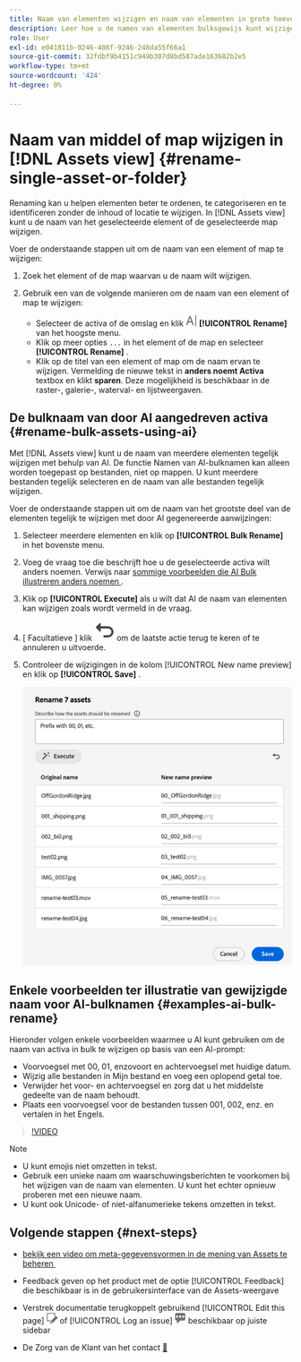 ```yaml
---
title: Naam van elementen wijzigen en naam van elementen in grote hoeveelheden wijzigen in  [!DNL Assets view]
description: Leer hoe u de namen van elementen bulksgewijs kunt wijzigen met de nieuwe gebruikersinterface van Assets (Assets-weergave). Hiermee kunt u de naam van meerdere elementen tegelijk wijzigen.
role: User
exl-id: e041811b-0246-408f-9246-248da55f66a1
source-git-commit: 32fdbf9b4151c949b307d8bd587ade163682b2e5
workflow-type: tm+mt
source-wordcount: '424'
ht-degree: 0%

---
```


# Naam van middel of map wijzigen in [!DNL Assets view] {#rename-single-asset-or-folder}

Renaming kan u helpen elementen beter te ordenen, te categoriseren en te identificeren zonder de inhoud of locatie te wijzigen. In [!DNL Assets view] kunt u de naam van het geselecteerde element of de geselecteerde map wijzigen.

Voer de onderstaande stappen uit om de naam van een element of map te wijzigen:

1. Zoek het element of de map waarvan u de naam wilt wijzigen.

1. Gebruik een van de volgende manieren om de naam van een element of map te wijzigen:

   * Selecteer de activa of de omslag en klik ![&#x200B; anders noemen pictogram &#x200B;](assets/do-not-localize/rename-icon.png) **[!UICONTROL Rename]** van het hoogste menu.
   * Klik op meer opties `...` in het element of de map en selecteer **[!UICONTROL Rename]** .
   * Klik op de titel van een element of map om de naam ervan te wijzigen. Vermelding de nieuwe tekst in **anders noemt Activa** textbox en klikt **sparen**. Deze mogelijkheid is beschikbaar in de raster-, galerie-, waterval- en lijstweergaven.

## De bulknaam van door AI aangedreven activa {#rename-bulk-assets-using-ai}

Met [!DNL Assets view] kunt u de naam van meerdere elementen tegelijk wijzigen met behulp van AI. De functie Namen van AI-bulknamen kan alleen worden toegepast op bestanden, niet op mappen. U kunt meerdere bestanden tegelijk selecteren en de naam van alle bestanden tegelijk wijzigen.

Voer de onderstaande stappen uit om de naam van het grootste deel van de elementen tegelijk te wijzigen met door AI gegenereerde aanwijzingen:

1. Selecteer meerdere elementen en klik op **[!UICONTROL Bulk Rename]** in het bovenste menu.

1. Voeg de vraag toe die beschrijft hoe u de geselecteerde activa wilt anders noemen. Verwijs naar [&#x200B; sommige voorbeelden die AI Bulk illustreren anders noemen &#x200B;](#examples-ai-bulk-rename).

1. Klik op **[!UICONTROL Execute]** als u wilt dat AI de naam van elementen kan wijzigen zoals wordt vermeld in de vraag.

1. [ Facultatieve ] klik ![&#x200B; ongedaan maken pictogram &#x200B;](assets/do-not-localize/undo.svg) om de laatste actie terug te keren of te annuleren u uitvoerde.

1. Controleer de wijzigingen in de kolom [!UICONTROL New name preview] en klik op **[!UICONTROL Save]** .

   ![&#x200B; AI bulkanders noemen &#x200B;](assets/ai-bulk-rename.png)

## Enkele voorbeelden ter illustratie van gewijzigde naam voor AI-bulknamen {#examples-ai-bulk-rename}

Hieronder volgen enkele voorbeelden waarmee u AI kunt gebruiken om de naam van activa in bulk te wijzigen op basis van een AI-prompt:

* Voorvoegsel met 00, 01, enzovoort en achtervoegsel met huidige datum.
* Wijzig alle bestanden in Mijn bestand en voeg een oplopend getal toe.
* Verwijder het voor- en achtervoegsel en zorg dat u het middelste gedeelte van de naam behoudt.
* Plaats een voorvoegsel voor de bestanden tussen 001, 002, enz. en vertalen in het Engels.

>[!VIDEO](https://video.tv.adobe.com/v/3440975)

>[!NOTE]
>
> * U kunt emojis niet omzetten in tekst.
> * Gebruik een unieke naam om waarschuwingsberichten te voorkomen bij het wijzigen van de naam van elementen. U kunt het echter opnieuw proberen met een nieuwe naam.
> * U kunt ook Unicode- of niet-alfanumerieke tekens omzetten in tekst.

## Volgende stappen {#next-steps}

* [&#x200B; bekijk een video om meta-gegevensvormen in de mening van Assets te beheren &#x200B;](https://experienceleague.adobe.com/docs/experience-manager-learn/assets-essentials/configuring/metadata-forms.html?lang=nl-NL)

* Feedback geven op het product met de optie [!UICONTROL Feedback] die beschikbaar is in de gebruikersinterface van de Assets-weergave

* Verstrek documentatie terugkoppelt gebruikend [!UICONTROL Edit this page] ![&#x200B; uitgeeft de pagina &#x200B;](assets/do-not-localize/edit-page.png) of [!UICONTROL Log an issue] ![&#x200B; creeer een kwestie GitHub &#x200B;](assets/do-not-localize/github-issue.png) beschikbaar op juiste sidebar

* De Zorg van de Klant van het contact [&#128279;](https://experienceleague.adobe.com/nl?support-solution=General#support)
